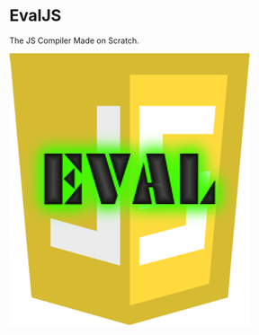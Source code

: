 # EvalJS
The JS Compiler Made on Scratch.

![EvalJS](https://raw.githubusercontent.com/SparkScratch-P/EvalJS/d41c4ac5002b4d5bc0190b5656450e12f66ad508/EvalJS%20icon.svg)
